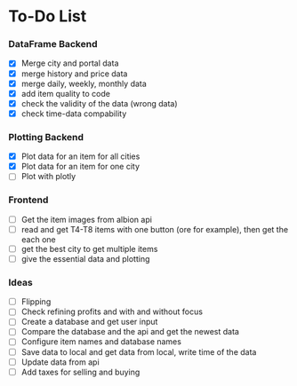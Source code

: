 # To-Do List
### DataFrame Backend
- [x] Merge city and portal data
- [x] merge history and price data
- [x] merge daily, weekly, monthly data
- [x] add item quality to code
- [x] check the validity of the data (wrong data)
- [x] check time-data compability  

### Plotting Backend
- [x] Plot data for an item for all cities
- [x] Plot data for an item for one city
- [ ] Plot with plotly

### Frontend 
- [ ] Get the item images from albion api
- [ ] read and get T4-T8 items with one button (ore for example), then 
get the each one
- [ ] get the best city to get multiple items
- [ ] give the essential data and plotting

### Ideas 
- [ ] Flipping
- [ ] Check refining profits and with and without focus
- [ ] Create a database and get user input
- [ ] Compare the database and the api and get the newest data 
- [ ] Configure item names and database names
- [ ] Save data to local and get data from local, write time of the data
- [ ] Update data from api 
- [ ] Add taxes for selling and buying
